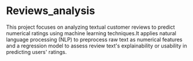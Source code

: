 # Reviews_analysis

This project focuses on analyzing textual customer reviews to predict numerical ratings using machine learning techniques.It applies natural language processing (NLP) to preprocess raw text as numerical features and a regression model to assess review text's explainability or usability in predicting users' ratings.


